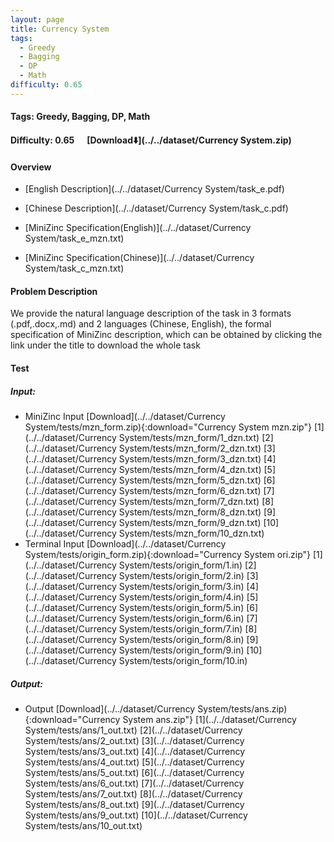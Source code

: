```yaml
---
layout: page
title: Currency System
tags:
  - Greedy
  - Bagging
  - DP
  - Math
difficulty: 0.65
---
```


#### Tags: Greedy, Bagging, DP, Math
#### Difficulty: 0.65 &nbsp;&nbsp;&nbsp;&nbsp; [Download⬇️](../../dataset/Currency System.zip)
#### Overview
- [English Description](../../dataset/Currency System/task_e.pdf)
- [Chinese Description](../../dataset/Currency System/task_c.pdf)
- [MiniZinc Specification(English)](../../dataset/Currency System/task_e_mzn.txt)

- [MiniZinc Specification(Chinese)](../../dataset/Currency System/task_c_mzn.txt)

#### Problem Description
We provide the natural language description of the task in 3 formats (.pdf,.docx,.md) and 2 languages (Chinese, English), the formal specification of MiniZinc description, which can be obtained by clicking the link under the title to download the whole task
#### Test
##### Input:
- MiniZinc Input [Download](../../dataset/Currency System/tests/mzn_form.zip){:download="Currency System mzn.zip"} [1](../../dataset/Currency System/tests/mzn_form/1_dzn.txt) [2](../../dataset/Currency System/tests/mzn_form/2_dzn.txt) [3](../../dataset/Currency System/tests/mzn_form/3_dzn.txt) [4](../../dataset/Currency System/tests/mzn_form/4_dzn.txt) [5](../../dataset/Currency System/tests/mzn_form/5_dzn.txt) [6](../../dataset/Currency System/tests/mzn_form/6_dzn.txt) [7](../../dataset/Currency System/tests/mzn_form/7_dzn.txt) [8](../../dataset/Currency System/tests/mzn_form/8_dzn.txt) [9](../../dataset/Currency System/tests/mzn_form/9_dzn.txt) [10](../../dataset/Currency System/tests/mzn_form/10_dzn.txt) 
- Terminal Input [Download](../../dataset/Currency System/tests/origin_form.zip){:download="Currency System ori.zip"} [1](../../dataset/Currency System/tests/origin_form/1.in) [2](../../dataset/Currency System/tests/origin_form/2.in) [3](../../dataset/Currency System/tests/origin_form/3.in) [4](../../dataset/Currency System/tests/origin_form/4.in) [5](../../dataset/Currency System/tests/origin_form/5.in) [6](../../dataset/Currency System/tests/origin_form/6.in) [7](../../dataset/Currency System/tests/origin_form/7.in) [8](../../dataset/Currency System/tests/origin_form/8.in) [9](../../dataset/Currency System/tests/origin_form/9.in) [10](../../dataset/Currency System/tests/origin_form/10.in) 

##### Output:
- Output [Download](../../dataset/Currency System/tests/ans.zip){:download="Currency System ans.zip"} [1](../../dataset/Currency System/tests/ans/1_out.txt) [2](../../dataset/Currency System/tests/ans/2_out.txt) [3](../../dataset/Currency System/tests/ans/3_out.txt) [4](../../dataset/Currency System/tests/ans/4_out.txt) [5](../../dataset/Currency System/tests/ans/5_out.txt) [6](../../dataset/Currency System/tests/ans/6_out.txt) [7](../../dataset/Currency System/tests/ans/7_out.txt) [8](../../dataset/Currency System/tests/ans/8_out.txt) [9](../../dataset/Currency System/tests/ans/9_out.txt) [10](../../dataset/Currency System/tests/ans/10_out.txt) 

